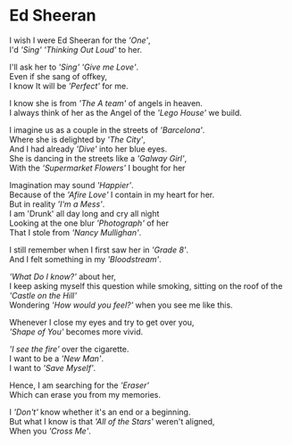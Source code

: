 # Ed Sheeran

I wish I were Ed Sheeran for the _'One'_,\
I'd _'Sing'_ _'Thinking Out Loud'_ to her.

I'll ask her to _'Sing'_ _'Give me Love'_.\
Even if she sang of offkey,\
I know It will be _'Perfect'_ for me.

I know she is from _'The A team'_ of angels in heaven.\
I always think of her as the Angel of the _'Lego House'_ we build.

I imagine us as a couple in the streets of _'Barcelona'_.\
Where she is delighted by _'The City'_,\
And I had already _'Dive'_ into her blue eyes.\
She is dancing in the streets like a _'Galway Girl'_,\
With the _'Supermarket Flowers'_ I bought for her

Imagination may sound _'Happier'_.\
Because of the _'Afire Love'_ I contain in my heart for her.\
But in reality _'I'm a Mess'_.\
I am 'Drunk' all day long and cry all night\
Looking at the one blur _'Photograph'_ of her\
That I stole from _'Nancy Mullighan'_.

I still remember when I first saw her in _'Grade 8'_.\
And I felt something in my _'Bloodstream'_.

_'What Do I know?'_ about her,\
I keep asking myself this question while smoking, sitting on the roof of the _'Castle on the Hill'_\
Wondering _'How would you feel?'_ when you see me like this.

Whenever I close my eyes and try to get over you,\
_'Shape of You'_ becomes more vivid.

_'I see the fire'_ over the cigarette.\
I want to be a _'New Man'_.\
I want to _'Save Myself'_.

Hence, I am searching for the _'Eraser'_\
Which can erase you from my memories.

I _'Don't'_ know whether it's an end or a beginning.\
But what I know is that _'All of the Stars'_ weren't aligned,\
When you _'Cross Me'_.